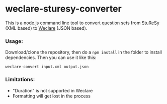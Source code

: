 # weclare-sturesy-converter

This is a node.js command line tool to convert question sets from [StuReSy](https://github.com/sturesy) (XML based) to [Weclare](https://github.com/pReya/weclare) (JSON based).

### Usage:
Download/clone the repository, then do a `npm install` in the folder to install dependencies. Then you can use it like this:
```
weclare-convert input.xml output.json
```

### Limitations:
- "Duration" is not supported in Weclare
- Formatting will get lost in the process
